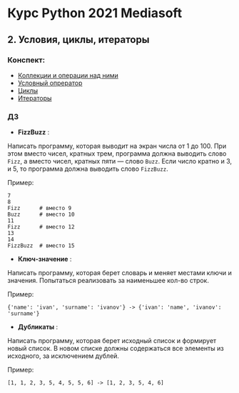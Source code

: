 # Курс Python 2021 Mediasoft
## 2. Условия, циклы, итераторы

### Конспект:
- [Коллекции и операции над ними](./1_collections.py)
- [Условный опрератор](./2_conditions.py)
- [Циклы](./3_loops.py)
- [Итераторы](./4_iterators.py)

### ДЗ
- **FizzBuzz** : 

Написать программу, которая выводит на экран числа от 1 до 100. При этом вместо чисел, кратных трем, программа должна выводить слово `Fizz`, а вместо чисел, кратных пяти — слово `Buzz`. Если число кратно и 3, и 5, то программа должна выводить слово `FizzBuzz`.
    
Пример:   
```
7
8
Fizz      # вместо 9
Buzz      # вместо 10
11
Fizz      # вместо 12
13
14
FizzBuzz  # вместо 15
```

- **Ключ-значение** :
    
Написать программу, которая берет словарь и меняет местами ключи и значения. Попытаться реализовать за наименьшее кол-во строк.

Пример: 
```
{'name': 'ivan', 'surname': 'ivanov'} -> {'ivan': 'name', 'ivanov': 'surname'}
```

- **Дубликаты** :

Написать программу, которая берет исходный список и формирует новый список. В новом списке должны содержаться все элементы из исходного, за исключением дублей.

Пример: 
```
[1, 1, 2, 3, 5, 4, 5, 5, 6] -> [1, 2, 3, 5, 4, 6]
```